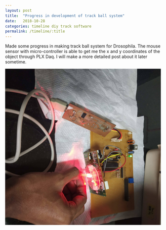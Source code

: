 ```yaml
---
layout: post
title:  "Progress in development of track ball system"
date:   2018-10-28
categories: timeline diy track software
permalink: /timeline/:title
---
```

Made some progress in making track ball system for Drosophila. The mouse sensor with micro-controller is able to get me the x and y coordinates of the object through PLX Daq. I will make a more detailed post about it later sometime.

![trackmouse](/assets/images/mousetrack.JPG)



